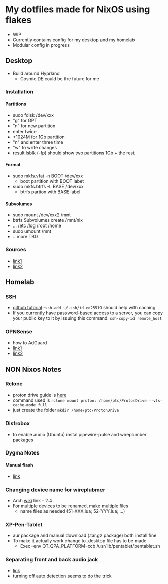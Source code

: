 # My dotfiles made for NixOS using flakes

- WIP
- Currently contains config for my desktop and my homelab
- Modular config in progress

## Desktop

- Build around Hyprland
  - Cosmic DE could be the future for me

### Installation

#### Partitions 

- sudo fdisk /dev/xxx
- "g" for GPT 
- "n" for new partition
- enter twice
- +1024M for 1Gb partition
- "n" and enter three time
- "w" to write changes
- result lsblk (-fp) should show two partitions 1Gb + the rest

#### Format

- sudo mkfs.vfat -n BOOT /dev/xxx
  - boot partition with BOOT labet
- sudo mkfs.btrfs -L BASE /dev/xxx
  - btrfs partion with BASE label

#### Subvolumes

- sudo mount /dev/xxx2 /mnt
- btrfs Subvolumes create /mnt/nix
- ... /etc /log /root /home
- sudo umount /mnt
- ...more TBD

### Sources

- [link1](https://cnx.gdn/blog/butter/)
- [link2](https://mt-caret.github.io/blog/posts/2020-06-29-optin-state.html)

## Homelab

### SSH

- [github tutorial](https://docs.github.com/en/authentication/connecting-to-github-with-ssh/generating-a-new-ssh-key-and-adding-it-to-the-ssh-agent)
  -``ssh-add ~/.ssh/id_ed25519`` should help with caching
- If you currently have password-based access to a server, you can copy your public key to it by issuing this command: ``ssh-copy-id remote_host``

### OPNSense

- how to AdGuard
- [link1](https://0x2142.com/how-to-set-up-adguard-on-opnsense/?utm_source=YouTube&utm_campaign=opnadguard)
- [link2](https://windgate.net/setup-adguard-home-opnsense-adblocker/)

## NON Nixos Notes

### Rclone

- proton drive guide is [here](https://rclone.org/protondrive/)
- command used is `rclone mount proton: /home/ptc/ProtonDrive --vfs-cache-mode full`
- just create the folder `mkdir /home/ptc/ProtonDrive`

### Distrobox

- to enable audio (Ubuntu) instal pipewire-pulse and wireplumber packages

### Dygma Notes

#### Manual flash

- [link](https://github.com/Dygmalab/Bazecor/issues/643#issuecomment-1884763670)

### Changing device name for wireplubmer

- Arch [wiki](https://wiki.archlinux.org/title/WirePlumber) link - 2.4
- For multiple devices to be renamed, make multiple files
  - name files as needed (51-XXX.lua; 52-YYY.lua; ...)

### XP-Pen-Tablet

- aur package and manual download (.tar.gz package) both install fine
- To make it actually work change to .desktop file has to be made
  - Exec=env QT_QPA_PLATFORM=xcb /usr/lib/pentablet/pentablet.sh

### Separating front and back audio jack

- [link](https://discussion.fedoraproject.org/t/how-can-i-disable-front-panel-jack-detection/80957/4)
- turning off auto detection seems to do the trick
